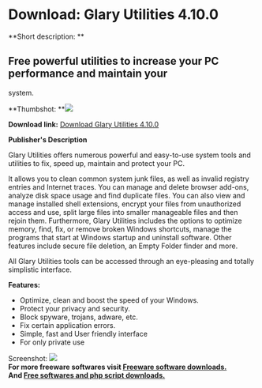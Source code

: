 # Download: Glary Utilities 4.10.0

**Short description: **

## Free powerful utilities to increase your PC performance and maintain your
system.

  
**Thumbshot: **![](http://www.freewarefiles.com/screenshot/glaryutils3_md.jpg)   
  
**Download link:** [Download Glary Utilities 4.10.0](http://freesoftwares.boysofts.com/Glary-Utilities_program_88835.html)  
  

**Publisher's Description**  
  

Glary Utilities offers numerous powerful and easy-to-use system tools and
utilities to fix, speed up, maintain and protect your PC.

It allows you to clean common system junk files, as well as invalid registry
entries and Internet traces. You can manage and delete browser add-ons,
analyze disk space usage and find duplicate files. You can also view and
manage installed shell extensions, encrypt your files from unauthorized access
and use, split large files into smaller manageable files and then rejoin them.
Furthermore, Glary Utilities includes the options to optimize memory, find,
fix, or remove broken Windows shortcuts, manage the programs that start at
Windows startup and uninstall software. Other features include secure file
deletion, an Empty Folder finder and more.

All Glary Utilities tools can be accessed through an eye-pleasing and totally
simplistic interface.

**Features:**

  * Optimize, clean and boost the speed of your Windows. 
  * Protect your privacy and security. 
  * Block spyware, trojans, adware, etc. 
  * Fix certain application errors. 
  * Simple, fast and User friendly interface 
  * For only private use 

  
  
Screenshot: ![](http://www.freewarefiles.com/screenshot/glaryutils3.jpg)  
**For more freeware softwares visit [Freeware software downloads.](http://freesoftwares.boysofts.com/)**   
**And [Free softwares and php script downloads.](http://www.boysofts.com/)**

